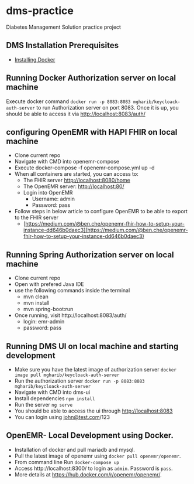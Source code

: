 # dms-practice
Diabetes Management Solution practice project

## DMS Installation Prerequisites
- [Installing Docker](https://docs.docker.com/get-docker/)

## Running Docker Authorization server on local machine
Execute docker command `docker run -p 8083:8083 mgharib/keycloack-auth-server` to run Authorization server on port 8083. Once it is up, you should be able to access it via [http://localhost:8083/auth/](http://localhost:8083/auth/)

## configuring OpenEMR with HAPI FHIR on local machine
-	Clone current repo 
-	Navigate with CMD into openemr-compose
-	Execute docker-compose -f openemr-compose.yml up -d
-	When all containers are started, you can access to:
	-	The FHIR server [http://localhost:8080/home](http://localhost:8080/home)
	-	The OpenEMR server: [http://localhost:80/](http://localhost:80/) 
	-	Login into OpenEMR
		-	Username: admin
		-	Password: pass
-	Follow steps in below article to configure OpenEMR to be able to export to the FHIR server 
	-	[https://medium.com/@ben.che/openemr-fhir-how-to-setup-your-instance-dd646b0daec3](https://medium.com/@ben.che/openemr-fhir-how-to-setup-your-instance-dd646b0daec3)
			

## Running Spring Authorization server on local machine
-	Clone current repo
-	Open with prefered Java IDE
-	use the following commands inside the terminal
	-	mvn clean
	-	mvn install
	-	mvn spring-boot:run
-	Once running, visit http://localhost:8083/auth/
	-	login: emr-admin
	-	password: pass

## Running DMS UI on local machine and starting development
- Make sure you have the latest image of authorization server `docker image pull mgharib/keycloack-auth-server`
- Run the authorization server `docker run -p 8083:8083 mgharib/keycloack-auth-server`
- Navigate with CMD into dms-ui
- Install dependencies `npm install`
- Run the server `ng serve`
- You should be able to access the ui through [http://localhost:8083](http://localhost:8083)
- You can login using john@test.com/123

## OpenEMR- Local Development using Docker.
- Installation of docker and pull mariadb and mysql.
- Pull the latest image of openemr using `docker pull openemr/openemr`.
- From command line Run `docker-compose up`
- Access http://localhost:8300/ to login as `admin`. Password is `pass`. 
- More details at https://hub.docker.com/r/openemr/openemr/.
